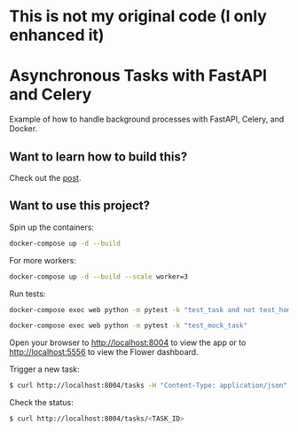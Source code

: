# This is not my original code (I only enhanced it)

# Asynchronous Tasks with FastAPI and Celery

Example of how to handle background processes with FastAPI, Celery, and Docker.

## Want to learn how to build this?

Check out the [post](https://testdriven.io/blog/fastapi-and-celery/).

## Want to use this project?

Spin up the containers:

```sh
docker-compose up -d --build
```

For more workers:
```sh
docker-compose up -d --build --scale worker=3
```

Run tests:
```sh
docker-compose exec web python -m pytest -k "test_task and not test_home"

docker-compose exec web python -m pytest -k "test_mock_task"
```

Open your browser to [http://localhost:8004](http://localhost:8004) to view the app or to [http://localhost:5556](http://localhost:5556) to view the Flower dashboard.

Trigger a new task:

```sh
$ curl http://localhost:8004/tasks -H "Content-Type: application/json" --data '{"delay": 5}'
```

Check the status:

```sh
$ curl http://localhost:8004/tasks/<TASK_ID>
```
